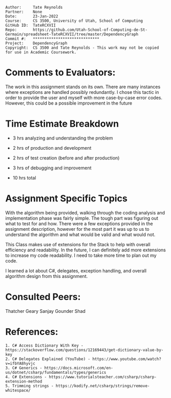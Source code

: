 ```
Author:     Tate Reynolds
Partner:    None
Date:       23-Jan-2022
Course:     CS 3500, University of Utah, School of Computing
GitHub ID:  TateRCXVII
Repo:       https://github.com/Utah-School-of-Computing-de-St-Germain/spreadsheet-TateRCXVII/tree/master/DependencyGraph
Commit #:   *****************************
Project:    DependencyGraph
Copyright:  CS 3500 and Tate Reynolds - This work may not be copied for use in Academic Coursework.
```

# Comments to Evaluators:
The work in this assignment stands on its own. There are many instances where exceptions are handled possibly redundantly. I chose this
tactic in order to provide the user and myself with more case-by-case error codes. However, this could be a possible improvement in the future

# Time Estimate Breakdown
- 3 hrs analyzing and understanding the problem
- 2 hrs of production and development
- 2 hrs of test creation (before and after production)
- 3 hrs of debugging and improvement

- 10 hrs total

# Assignment Specific Topics
With the algorithm being provided, walking through the coding analysis and implementation phase was fairly simple. The tough part was
figuring out what to test for and how. There were a few exceptions provided in the assignment description, however for the most part it was
up to us to understand the algorithm and what would be valid and what would not.

This Class makes use of extensions for the Stack to help with overall efficiency and readability. In the future, I can definitely add more 
extensions to increase my code readability. I need to take more time to plan out my code.

I learned a lot about C#, delegates, exception handling, and overall algorithm design from this assignment.



# Consulted Peers:
Thatcher Geary
Sanjay Gounder
Shad

# References:

    1. C# Access Dictionary With Key - https://stackoverflow.com/questions/12169443/get-dictionary-value-by-key
    2. C# Delegates Explained (YouTube) - https://www.youtube.com/watch?v=ifbYA8hyvjc
    3. C# Generics - https://docs.microsoft.com/en-us/dotnet/csharp/fundamentals/types/generics
    4. C# Extensions - https://www.tutorialsteacher.com/csharp/csharp-extension-method
    5. Trimming strings - https://kodify.net/csharp/strings/remove-whitespace/
